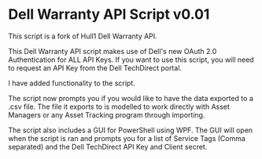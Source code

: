 # Dell Warranty API Script v0.01    

This script is a fork of Hull1 Dell Warranty API.

This Dell Warranty API script makes use of Dell's new OAuth 2.0 Authentication for ALL API Keys. If you want to use this script, you will need to request an API Key from the Dell TechDirect portal.

I have added functionality to the script.

The script now prompts you if you would like to have the data exported to a .csv file. The file it exports to is modelled to work directly with Asset Managers or any Asset Tracking program through importing.

The script also includes a GUI for PowerShell using WPF. The GUI will open when the script is ran and prompts you for a list of Service Tags (Comma separated) and the Dell TechDirect API Key and Client secret.
